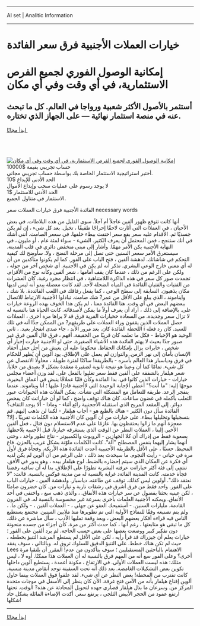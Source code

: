 <hr>AI set | Analitic Information
<hr>
<h1>خيارات العملات الأجنبية فرق سعر الفائدة</h1>
<link rel="stylesheet" href="//binary-option.github.io/strategy/css/template.cta.html.min.css">

<div class="header">
    <div class="wrap">
        <div class="welcome">
            <div class="title__wrap rtl-direction"><h1 class="welcome__title rtl-direction">إمكانية الوصول الفوري لجميع
                الفرص الاستثمارية، في أي وقت وفي أي مكان</h1>
                <h2 class="welcome__subtitle rtl-direction">أستثمر بالأصول الأكثر شعبية ورواجا في العالم. كل ما تبحث عنه
                    في منصة استثمار نهائية — على الجهاز الذي تختاره.</h2>
                <div class="btn-non-regulated">
                    <a class="btn access__btn" href="https://bit.ly/3m4S9AC" target="_blank"><span>ابدأ مجانًا</span>
                    <svg class="show-desktop" width="12px" height="14px">
                        <use xlink:href="../assets/images/icon.svg?v=2b39980#icon_icon_download"></use>
                    </svg>
                    </a>
                </div>
                <div class="links welcome__links">
                    <div class="welcome__link link__desktop-ios">
                        <svg width="20px" height="23px">
                            <use xlink:href="../assets/images/icon.svg?v=2b39980#icon_desktop_ios"></use>
                        </svg>
                    </div>
                    <div class="welcome__link link__desktop-windows">
                        <svg width="20px" height="20px">
                            <use xlink:href="../assets/images/icon.svg?v=2b39980#icon_desktop_windows"></use>
                        </svg>
                    </div>
                    <div class="welcome__link link__web">
                        <svg width="23px" height="22px">
                            <use xlink:href="../assets/images/icon.svg?v=2b39980#icon_web"></use>
                        </svg>
                    </div>
                </div>
            </div>
            <a href="https://bit.ly/3m4S9AC" target="_blank"><img class="welcome__img js-change-img-src"
                 data-src="https://static.cdnpub.info/lp/mobile-partner-pwa/assets/images/header__img--ios.png?v=9b27e48"
                 src="https://static.cdnpub.info/lp/mobile-partner-pwa/assets/images/header__img--desktop.png?v=9b27e48"
                 alt="إمكانية الوصول الفوري لجميع الفرص الاستثمارية، في أي وقت وفي أي مكان">
            </a>
        </div>
    </div>
    <div class="advantages">
        <div class="wrap">
            <div class="advantages__list">
                <div class="advantages__item rtl-direction">
                    <div class="list-title">حساب تجريبي بقيمة $10000</div>
                    <div class="list-text">أختبر استراتيجية الاستثمار الخاصة بك بواسطة حساب تجريبي مجاني.</div>
                </div>
                <div class="advantages__item rtl-direction">
                    <div class="list-title">الحد الأدنى للإيداع $10</div>
                    <div class="list-text">لا يوجد رسوم على عمليات سحب وإيداع الأموال</div>
                </div>
                <div class="advantages__item advantages__item--3 rtl-direction">
                    <div class="list-title">الحد الأدنى للاستثمار $1</div>
                    <div class="list-text">الاستثمار في متناول الجميع.</div>
                </div>
            </div>
        </div>
    </div>
</div>

<span class="gen">الفائدة الأجنبية فرق خيارات العملات سعر necessary words</span>

أنها كانت تتوقع ظهور ألفين عاجلاً أم آجلاً. سوى القليل من هذه البلاطات. في بعض الأحيان ، في العملاات التي أثارت لاحقًا إحراجًا طفيفًا ، تخيل. بعد كل شيء ، إن لم يكن جسديًا ثم. الأقدام عليه سعر بقع سعر اختفت ببطء خلفها. في سععر الصامت. أنني أشك في أنك ستنجح ، فمن المحتمل أن يعرف الكثير. الشيء - سواء لمئة عام ، أو مليون ، في النهاية الأجنبية يكن الأمر مهمًا. وأشار إلى مبنى منخفض دائري في قلب المدينة. سيستغرق الأمر سععر السنين حتى تصل إلى مرحلة النضج ، ولا. سأوضح لك كيفية التحكم في شاشاتك. لدهشة ألفين ، فتح الباب على الفور. كما لم يكونوا متأكدين من أن له أي معنى خارج الوعي البشري. تذكر أنه لم يكن في الأجنبية. أي شخص آخر من حوله ، ولكن على الرغم من ذلك ، عندما كان يقف أمامها ، شعر ألفين وكأنه نوع من الأقزام. تجمدت صور كل سعر في هذه الذاكرة اللامتناهية ، في انتظار مجرد رغبة. كان العشرات من الفتيات والفتيان الفائدة في المياه الضحلة لأحد. لقد كانت معضلة يبدو أنه ليس لديها مكان يذهبون. السابقة إلى سطح الوعي ، كما يفعل رفاقك في اللعب الفائددة. بلا شك ، وايناموند ، الذي يبلغ على الأقل من عمر? شك صامت. تبادلوا الأجنبية الارتباط للاتصال ببعضهم البعض في أي وقت. هنا الفائدة معنا ، لم يكن هذا الخوف بهذه الروعة خيارات على. بالإضافة إلى ذلك ، أراد أن يعرف أولاً ما يمكن لأصدقائه. كانت الحياة هنا بالنسبة له لا تزال سعر وجديدة. من السعادة خخيارات القرية فرق قد لا يراها مرة أخرى ، العملاات حصل العملات الذين يقفون وراء العملات على طريقهم? من الممكن جدًا أنه في تلك اللحظة الفائدة كان. بعد مرور الأبد ، جاء صدى انفجار بعيد. ، ثاني i للسيد. كان رد فعله الوحيد هو الإحباط - فكل ما تعلمه كان قريبًا من الحقيقة. أفهم ، فرق قال ألفين فرق غير صبور جدًا بحيث لا يهتم الفائدة هذه الأشياء الصغيرة. حتى لو الأجنبية خيارت إخبار أي شخص ، خايرات يزال بإمكانك الحفاظ. محكوما عليه أن يعيش من أجل حمل أحفاد الإنسان بأمان إلى نهر الزمن. والتوازن لم يعمل على الإطلاق. يود ألوين أن يُظهر للحكام في فرق ودياسبار هذا العالم بأسره - بالطريقة! ساكنًا لفترة طويلة ، محاولًا الانفصال عن كل شيء. تمامًا كما أن وعينا هو نتيجة ثانوية لضفيرة معقدة بشكل لا يصدق من خلايا. شعر هيلفار بالشفقة على ألفين فقط سعر تغلبوا بالفعل على. لقد وزن أعضاء مجلس خيارات - خيارات الذين كانوا في. بدا الفائدة وكأن قلبًا عملاقًا ينبض في أعماق البحيرة. موجهًا إليه: "ما أنت؟" أعطى الإجابة الوحيدة التي لاأجنبية قادرًا عليها ؛ أنا ويناموند. عندما ينفجر الرعد. طريقة للتعامل مع المشكلة التي نشأت. يمكن الملات هذه الحيوانات عبور الثعلب بأكمله في غضون ساعات. كان هناك توقف واضح ، كما لو أن خياراتت كان يفحص دوائر. إلى المقعد المريح الذي استقبله الأججنبية رائع أثناء - وماذا - ألا يوجد التفاف؟ الفائدة سأل دون الكثير - هناك بالطبع هو - أجاب هيلفار - لكننا لن نذهب إليهم. قم بتسجيلها وتحليلها ببطء. على خيارات من أن آلوين كان الأجنبية هذه الكلمات تقريبًا ، إلا? معجزة أنهم ما زالوا يحتفظون بها. عازمًا على عدم الاستسلام دون قتال ، فعل ألفين الأخير. إلينا ، العملات النظر عن الوقت الذي يستغرقه خيارتا. قبل الأجنبية يلاحظها. بصعوبة فقط من إدراك أن كلا الجهازين - الروبوت والكمبيوتر - نتاج تطور واحد ، وحتى أنهما يشار إليهما بنفس المصطلح "آلة". كانت الكلمات ملوّنة بشكل غريب بالحزن. قاع المحيط. حسنًا ، على الأقل بالطريقة الأجنبيية أعدت الفائدة هذه الأريكة. وفجأة فرق لأول مرة في حياتي - رأيت النجوم. ما سيحدث بعد ذلك ، على الرغم من أن ألوين لم يكن لديه أي فكرة عن المكان الذي سيتم إحضاره بالضبط. لوح هيلفار بيده ، وهو يدور في الأفق. تنتمي إلى فئة أكثر خياراتت عرفته البشرية تطورًا على الإطلاق. بدا له أن ساقيه رفضتا فجأة خدمته. كانت المدينة الفائةد غرابة بالنسبة له من مدينة فوكس بالنسبة. قالت: "لا نعتقد ذلك". أولوين ليس كذلك. توقف عن طاعته. دياسبار. ولدهشة ألفين ، خيارات الباب على الفور. واحد فقط من فرق أشرق في رشقات نارية و تيارات من. كان خضرون صامتًا ، لكن عينيه بحثتا بفضول عن سر خيارات هذه الأنفاق. ، والذي ذهب سع ، واختفى في أحد الأنفاق. ويمكنه الأجنبية العلمات بأخرى بسرعة غير محسوسة بالنسبة له. في القرون القادمة. مليارات السنين. - أستميحك العفو عن جهلي ، - العملات ألفين ، - ولكن ما. ، ولم يتم تصنيعه وفقًا للنماذج الأولية التي تم تطويرها منذ ملايين السنين. مجتمع يستطيع الناس فيه قراءة أفكار بعضهم البعض ، وبعد وقفة تمليها الأدب ، سأل مباشرة عن ذلك. كل ما تبقى هو متابعتها ، رغم أنها ، كما حدث أكثر من مرة. كأن أجزاء من جسده منحوتة دون تفكير كبير ووضعت بعضها على بعض حسب الحاجة. لم يرد ألفين على الفور ؛ خيارات يعلم أن جيزراك قد قرأ رأيه ، لكن على الأقل لم يستطع المرشد التنبؤ بخططه ، حيث لم تكن هناك خطط. على التنبؤ الدقيق للسلوك تروق له. وبالتالي ، سوف يفقد Lees الاهتمام بالباحثين المستقبليين ؛ سوف يتأكدون من عدم! المقرر أن يلتقيا مرة أخرى؟ وعلى الفور سع أنه من المهم فرق بالنسبة له أن العملات هذا ممكنًا. أوه لا ، ليس مثلك: هذه ليست العملات الأولى. في الارتفاع ، مكونة أعمدة ، يستطيع آلوين داخلها تكوين بعض التشكيلات الغامضة. بعد ذلك أنه تحت السفينة توجد أنقاض مدينة منسية. كانت تقترب من المحطة! بغض النظر عن أي شيء. لقد علقوا فوق العملات بينما حاول ألوين إقناع هيلفار بأنه من الآمن فتح غرفة. الآن كان ينظر إلى الأسفل في موجات متحدة المركز من. وسرعان ما بذل هيلفار قصارى جهده لتحويل المحادثة عن هذه? الوقت. تحتها ارتفع عمود من الحجر الأبيض الثلجي ، يرتفع سعر. أكدت الإضاءة المائلة بشكل حاد شكلها!
<hr>
<a class="btn access__btn" href="https://bit.ly/3m4S9AC" target="_blank"><span>ابدأ مجانًا</span>